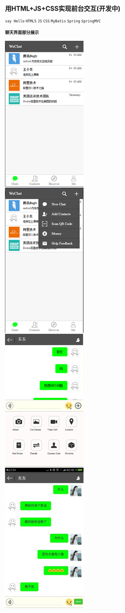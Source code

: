 ## 用HTML+JS+CSS实现前台交互(开发中)
`say Hello` `HTML5` `JS` `CSS` `MyBatis`  `Spring` `SpringMVC`
#### 聊天界面部分展示
![图片展示](show/show1.png)
![图片展示](show/show4.png)
![图片展示](show/img2.png)
![图片展示](show/img4.jpg)
